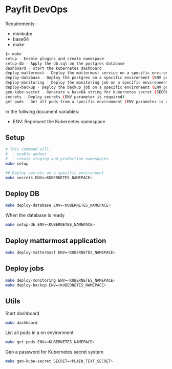 # Payfit DevOps

Requirements:
 * minikube
 * base64
 * make

```bash
$> make
setup - Enable plugins and create namespace
setup-db - Apply the db.sql on the postgres database
dashboard - start the kubernetes dashboard
deploy-mattermost - Deploy the mattermost service on a specific environeent (ENV parameter is required)
deploy-database - Deploy the postgres on a specific environeent (ENV parameter is required)
deploy-monitoring - Deploy the monitoring job on a specific environeent (ENV parameter is required)
deploy-backup - Deploy the backup job on a specific environeent (ENV parameter is required)
gen-kube-secret - Generate a base64 string for kubernetes secret (SECRET parameter is required)
secrets - Deploy secrets (ENV parameter is required)
get-pods - Get all pods from a specific environment (ENV parameter is required)
```

In the follwing document variables:
 * ENV: Represent the Kubernetes namespace

## Setup

```bash
# This command will:
#  - enable addons
#  - create staging and production namespaces
make setup

## Deploy secrets on a specific environment
make secrets ENV=<KUBERNETES_NAMEPACE>
```

## Deploy DB

```bash
make deploy-database ENV=<KUBERNETES_NAMEPACE>
```

When the database is ready
```bash
make setup-db ENV=<KUBERNETES_NAMEPACE>
```

## Deploy mattermost application

```bash
make deploy-mattermost ENV=<KUBERNETES_NAMEPACE>
```

## Deploy jobs

```bash
make deploy-monitoring ENV=<KUBERNETES_NAMEPACE>
make deploy-backup ENV=<KUBERNETES_NAMEPACE>
```

## Utils

Start dashboard
```bash
make dashboard
```

List all pods in a en environment
```bash
make get-pods ENV=<KUBERNETES_NAMEPACE>
```

Gen a password for Kubernetes secret system
```bash
make gen-kube-secret SECRET=<PLAIN_TEXT_SECRET>
```
